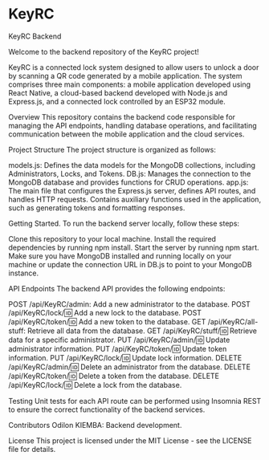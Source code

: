 # KeyRC
KeyRC Backend

Welcome to the backend repository of the KeyRC project!

KeyRC is a connected lock system designed to allow users to unlock a door by scanning a QR code generated by a mobile application. The system comprises three main components: a mobile application developed using React Native, a cloud-based backend developed with Node.js and Express.js, and a connected lock controlled by an ESP32 module.

Overview
This repository contains the backend code responsible for managing the API endpoints, handling database operations, and facilitating communication between the mobile application and the cloud services.

Project Structure
The project structure is organized as follows:

models.js: Defines the data models for the MongoDB collections, including Administrators, Locks, and Tokens.
DB.js: Manages the connection to the MongoDB database and provides functions for CRUD operations.
app.js: The main file that configures the Express.js server, defines API routes, and handles HTTP requests. Contains auxiliary functions used in the application, such as generating tokens and formatting responses.

Getting Started. 
To run the backend server locally, follow these steps:

Clone this repository to your local machine.
Install the required dependencies by running npm install.
Start the server by running npm start.
Make sure you have MongoDB installed and running locally on your machine or update the connection URL in DB.js to point to your MongoDB instance.

API Endpoints
The backend API provides the following endpoints:

POST /api/KeyRC/admin: Add a new administrator to the database.
POST /api/KeyRC/lock/:id: Add a new lock to the database.
POST /api/KeyRC/token/:id: Add a new token to the database.
GET /api/KeyRC/all-stuff: Retrieve all data from the database.
GET /api/KeyRC/stuff/:id: Retrieve data for a specific administrator.
PUT /api/KeyRC/admin/:id: Update administrator information.
PUT /api/KeyRC/token/:id: Update token information.
PUT /api/KeyRC/lock/:id: Update lock information.
DELETE /api/KeyRC/admin/:id: Delete an administrator from the database.
DELETE /api/KeyRC/token/:id: Delete a token from the database.
DELETE /api/KeyRC/lock/:id: Delete a lock from the database.

Testing
Unit tests for each API route can be performed using Insomnia REST to ensure the correct functionality of the backend services.

Contributors
Odilon KIEMBA: Backend development.

License
This project is licensed under the MIT License - see the LICENSE file for details.